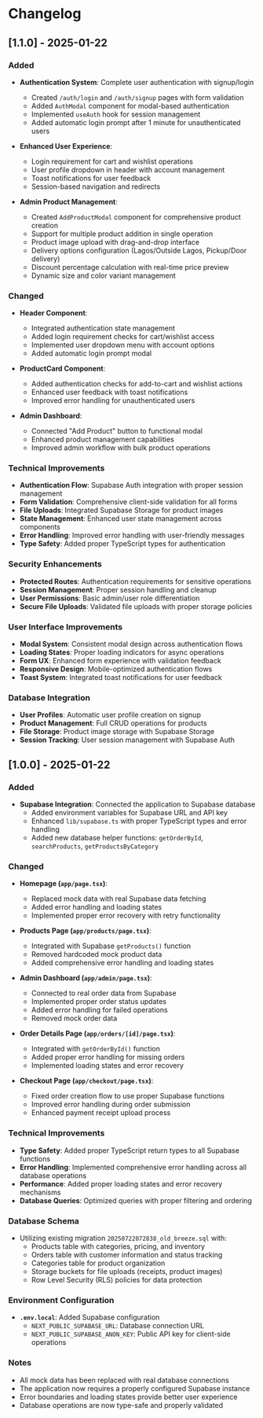 # Changelog

## [1.1.0] - 2025-01-22

### Added
- **Authentication System**: Complete user authentication with signup/login
  - Created `/auth/login` and `/auth/signup` pages with form validation
  - Added `AuthModal` component for modal-based authentication
  - Implemented `useAuth` hook for session management
  - Added automatic login prompt after 1 minute for unauthenticated users

- **Enhanced User Experience**:
  - Login requirement for cart and wishlist operations
  - User profile dropdown in header with account management
  - Toast notifications for user feedback
  - Session-based navigation and redirects

- **Admin Product Management**:
  - Created `AddProductModal` component for comprehensive product creation
  - Support for multiple product addition in single operation
  - Product image upload with drag-and-drop interface
  - Delivery options configuration (Lagos/Outside Lagos, Pickup/Door delivery)
  - Discount percentage calculation with real-time price preview
  - Dynamic size and color variant management

### Changed
- **Header Component**: 
  - Integrated authentication state management
  - Added login requirement checks for cart/wishlist access
  - Implemented user dropdown menu with account options
  - Added automatic login prompt modal

- **ProductCard Component**:
  - Added authentication checks for add-to-cart and wishlist actions
  - Enhanced user feedback with toast notifications
  - Improved error handling for unauthenticated users

- **Admin Dashboard**:
  - Connected "Add Product" button to functional modal
  - Enhanced product management capabilities
  - Improved admin workflow with bulk product operations

### Technical Improvements
- **Authentication Flow**: Supabase Auth integration with proper session management
- **Form Validation**: Comprehensive client-side validation for all forms
- **File Uploads**: Integrated Supabase Storage for product images
- **State Management**: Enhanced user state management across components
- **Error Handling**: Improved error handling with user-friendly messages
- **Type Safety**: Added proper TypeScript types for authentication

### Security Enhancements
- **Protected Routes**: Authentication requirements for sensitive operations
- **Session Management**: Proper session handling and cleanup
- **User Permissions**: Basic admin/user role differentiation
- **Secure File Uploads**: Validated file uploads with proper storage policies

### User Interface Improvements
- **Modal System**: Consistent modal design across authentication flows
- **Loading States**: Proper loading indicators for async operations
- **Form UX**: Enhanced form experience with validation feedback
- **Responsive Design**: Mobile-optimized authentication flows
- **Toast System**: Integrated toast notifications for user feedback

### Database Integration
- **User Profiles**: Automatic user profile creation on signup
- **Product Management**: Full CRUD operations for products
- **File Storage**: Product image storage with Supabase Storage
- **Session Tracking**: User session management with Supabase Auth

## [1.0.0] - 2025-01-22

### Added
- **Supabase Integration**: Connected the application to Supabase database
  - Added environment variables for Supabase URL and API key
  - Enhanced `lib/supabase.ts` with proper TypeScript types and error handling
  - Added new database helper functions: `getOrderById`, `searchProducts`, `getProductsByCategory`

### Changed
- **Homepage (`app/page.tsx`)**:
  - Replaced mock data with real Supabase data fetching
  - Added error handling and loading states
  - Implemented proper error recovery with retry functionality

- **Products Page (`app/products/page.tsx`)**:
  - Integrated with Supabase `getProducts()` function
  - Removed hardcoded mock product data
  - Added comprehensive error handling and loading states

- **Admin Dashboard (`app/admin/page.tsx`)**:
  - Connected to real order data from Supabase
  - Implemented proper order status updates
  - Added error handling for failed operations
  - Removed mock order data

- **Order Details Page (`app/orders/[id]/page.tsx`)**:
  - Integrated with `getOrderById()` function
  - Added proper error handling for missing orders
  - Implemented loading states and error recovery

- **Checkout Page (`app/checkout/page.tsx`)**:
  - Fixed order creation flow to use proper Supabase functions
  - Improved error handling during order submission
  - Enhanced payment receipt upload process

### Technical Improvements
- **Type Safety**: Added proper TypeScript return types to all Supabase functions
- **Error Handling**: Implemented comprehensive error handling across all database operations
- **Performance**: Added proper loading states and error recovery mechanisms
- **Database Queries**: Optimized queries with proper filtering and ordering

### Database Schema
- Utilizing existing migration `20250722072838_old_breeze.sql` with:
  - Products table with categories, pricing, and inventory
  - Orders table with customer information and status tracking
  - Categories table for product organization
  - Storage buckets for file uploads (receipts, product images)
  - Row Level Security (RLS) policies for data protection

### Environment Configuration
- **`.env.local`**: Added Supabase configuration
  - `NEXT_PUBLIC_SUPABASE_URL`: Database connection URL
  - `NEXT_PUBLIC_SUPABASE_ANON_KEY`: Public API key for client-side operations

### Notes
- All mock data has been replaced with real database connections
- The application now requires a properly configured Supabase instance
- Error boundaries and loading states provide better user experience
- Database operations are now type-safe and properly validated